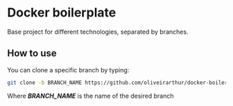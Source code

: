 # Docker boilerplate

Base project for different technologies, separated by branches.

## How to use

You can clone a specific branch by typing:

```sh
git clone -b BRANCH_NAME https://github.com/oliveirarthur/docker-boilerplate.git
```

Where ***BRANCH_NAME*** is the name of the desired branch
